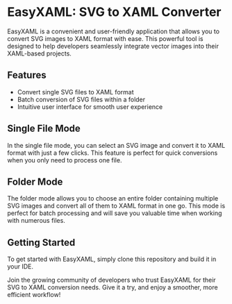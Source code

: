 # EasyXAML: SVG to XAML Converter

EasyXAML is a convenient and user-friendly application that allows you to convert SVG images to XAML format with ease. This powerful tool is designed to help developers seamlessly integrate vector images into their XAML-based projects.

## Features

- Convert single SVG files to XAML format
- Batch conversion of SVG files within a folder
- Intuitive user interface for smooth user experience

## Single File Mode

In the single file mode, you can select an SVG image and convert it to XAML format with just a few clicks. This feature is perfect for quick conversions when you only need to process one file.

## Folder Mode

The folder mode allows you to choose an entire folder containing multiple SVG images and convert all of them to XAML format in one go. This mode is perfect for batch processing and will save you valuable time when working with numerous files.

## Getting Started

To get started with EasyXAML, simply clone this repository and build it in your IDE.

Join the growing community of developers who trust EasyXAML for their SVG to XAML conversion needs. Give it a try, and enjoy a smoother, more efficient workflow!
